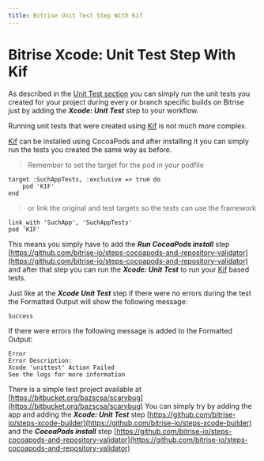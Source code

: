 ```yaml
---
title: Bitrise Unit Test Step With Kif
---
```


# Bitrise Xcode: Unit Test Step With Kif

As described in the [Unit Test section](/tutorials/xcode-unit-test.html) you can simply run the unit tests you created for your project during every or branch specific builds on Bitrise just by adding the ***Xcode: Unit Test*** step to your workflow. 

Running unit tests that were created using [Kif](https://github.com/kif-framework/KIF) is not much more complex.

[Kif](https://github.com/kif-framework/KIF) can be installed using CocoaPods and after installing it you can simply run the tests you created the same way as before.

>Remember to set the target for the pod in your podfile 
    
    target :SuchAppTests, :exclusive => true do
    	pod 'KIF'
    end

>or link the original and test targets so the tests can use the framework
    
    link_with 'SuchApp', 'SuchAppTests'
    pod 'KIF'

This means you simply have to add the ***Run CocoaPods install*** step [https://github.com/bitrise-io/steps-cocoapods-and-repository-validator](https://github.com/bitrise-io/steps-cocoapods-and-repository-validator) and after that step you can run the ***Xcode: Unit Test*** to run your [Kif](https://github.com/kif-framework/KIF) based tests.

Just like at the ***Xcode Unit Test*** step if there were no errors during the test the Formatted Output will show the following message:
    
    Success

If there were errors the following message is added to the Formatted Output:
    
    Error 
    Error Description:
    Xcode 'unittest' Action Failed
    See the logs for more information
    

There is a simple test project available at [https://bitbucket.org/bazscsa/scarybug](https://bitbucket.org/bazscsa/scarybug) You can simply try by adding the app and adding the ***Xcode: Unit Test*** step [https://github.com/bitrise-io/steps-xcode-builder](https://github.com/bitrise-io/steps-xcode-builder) and the ***CocoaPods install*** step [https://github.com/bitrise-io/steps-cocoapods-and-repository-validator](https://github.com/bitrise-io/steps-cocoapods-and-repository-validator)